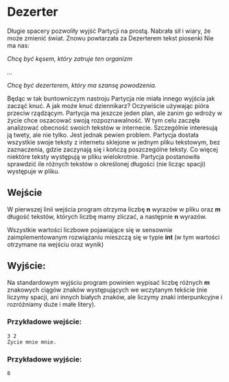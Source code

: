 # Dezerter

Długie spacery pozwoliły wyjść Partycji na prostą. Nabrała sił i wiary, że może zmienić świat. Znowu powtarzała za Dezerterem tekst piosenki Nie ma nas:

*Chcę być kęsem, który zatruje ten organizm*

*...*

*Chcę być dezerterem, który ma szansę powodzenia.*

Będąc w tak buntowniczym nastroju Partycja nie miała innego wyjścia jak zacząć knuć. A jak może knuć dziennikarz? Oczywiście używając pióra przeciw rządzącym. Partycja ma jeszcze jeden plan, ale zanim go wdroży w życie chce oszacować swoją rozpoznawalność. W tym celu zaczęła analizować obecność swoich tekstów w internecie. Szczególnie interesują ją twety, ale nie tylko. Jest jednak pewien problem. Partycja dostała wszystkie swoje teksty z internetu sklejone w jednym pliku tekstowym, bez zaznaczenia, gdzie zaczynają się i kończą poszczególne teksty. Co więcej niektóre teksty występują w pliku wielokrotnie. Partycja postanowiła sprawdzić ile różnych tekstów o określonej długości (nie licząc spacji) występuje w pliku.

## Wejście
W pierwszej linii wejścia program otrzyma liczbę **n** wyrazów w pliku oraz **m** długość tekstów, których liczbę mamy zliczać, a następnie **n** wyrazów.

Wszystkie wartości liczbowe pojawiające się w sensownie zaimplementowanym rozwiązaniu mieszczą się w typie **int** (w tym wartości otrzymane na wejściu oraz wynik)

## Wyjście:
Na standardowym wyjściu program powinien wypisać liczbę różnych **m** znakowych ciągów znaków występujących we wczytanym tekście (nie liczymy spacji, ani innych białych znaków, ale liczymy znaki interpunkcyjne i rozróżniamy duże i małe litery).

### Przykładowe wejście:
```
3 2
Zycie mnie mnie.
```

### Przykładowe wyjście:
```
8
```